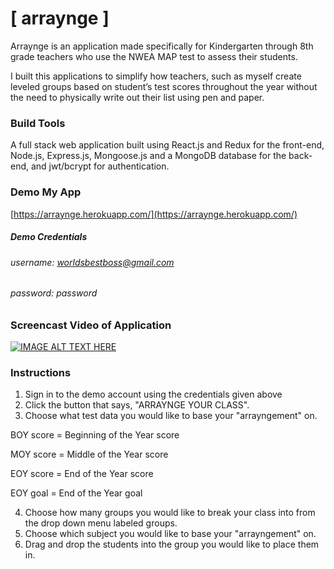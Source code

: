 # [ arraynge ]

Arraynge is an application made specifically for Kindergarten through 8th grade teachers who use the NWEA MAP test to assess their students. 

I built this applications to simplify how teachers, such as myself create leveled groups based on student’s test scores throughout the year without the need to physically write out their list using pen and paper.


### Build Tools
A full stack web application built using React.js and Redux for the front-end, Node.js, Express.js, Mongoose.js and a MongoDB database for the back-end,  and jwt/bcrypt for authentication.

### Demo My App
[https://arraynge.herokuapp.com/](https://arraynge.herokuapp.com/)

##### Demo Credentials
###### username: worldsbestboss@gmail.com
###### password: password


### Screencast Video of Application
[![IMAGE ALT TEXT HERE](http://img.youtube.com/vi/HxMxtn4BxFM/0.jpg)](https://www.youtube.com/watch?v=HxMxtn4BxFM&feature=youtu.be)

### Instructions
1. Sign in to the demo account using the credentials given above
2. Click the button that says, "ARRAYNGE YOUR CLASS".
3. Choose what test data you would like to base your "arrayngement" on. 

BOY score = Beginning of the Year score

MOY score = Middle of the Year score

EOY score = End of the Year score 

EOY goal = End of the Year goal

4. Choose how many groups you would like to break your class into from the drop down menu labeled groups.  
5. Choose which subject you would like to base your "arrayngement" on.  
6. Drag and drop the students into the group you would like to place them in.  



